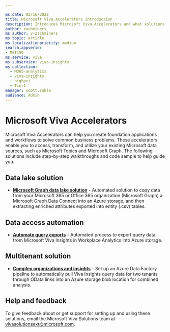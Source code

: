 ```yaml
---

ms.date: 02/16/2022
title: Microsoft Viva Accelerators introduction
description: Introduces Microsoft Viva Accelerators and what solutions are available to use
author: zachminers
ms.author: v-zachminers
ms.topic: article
ms.localizationpriority: medium 
search.appverid:
- MET150
ms.service: viva 
ms.subservice: viva-insights
ms.collection:
  - M365-analytics
  - viva-insights
  - highpri
  - Tier1
manager: scott.ruble
audience: Admin
---
```


# Microsoft Viva Accelerators

Microsoft Viva Accelerators can help you create foundation applications and workflows to solve common business problems. These accelerators enable you to access, transform, and utilize your existing Microsoft data sources, such as Microsoft Topics and Microsoft Graph. The following solutions include step-by-step walkthroughs and code sample to help guide you.

## Data lake solution

- [**Microsoft Graph data lake solution**](./data-lakes/microsoft-graph-data-connect.md) - Automated solution to copy data from your Microsoft 365 or Office 365 organization (Microsoft Graph) a Microsoft Graph Data Connect into an Azure storage, and then extracting enriched attributes exported into entity (.csv) tables.

## Data access automation

- [**Automate query exports**](automate-exports.md) - Automated process to export query data from Microsoft Viva Insights in Workplace Analytics into Azure storage.

## Multitenant solution

- [**Complex organizations and insights**](/viva/solutions/introduction.md) - Set up an Azure Data Factory pipeline to automatically pull Viva Insights query data for two tenants through OData links into an Azure storage blob location for combined analysis.

## Help and feedback

To give feedback about or get support for setting up and using these solutions, email the Microsoft Viva Solutions team at [vivasolutionsext@microsoft.com](mailto:vivasolutionsext@microsoft.com).
